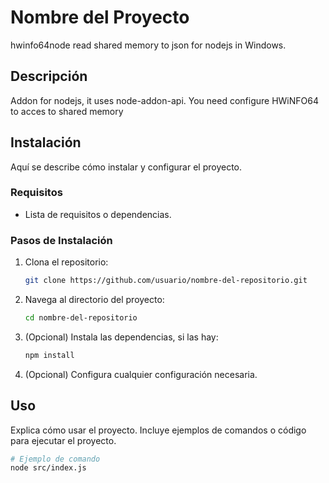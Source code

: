 # Nombre del Proyecto

hwinfo64node read shared memory to json for nodejs in Windows.

## Descripción

Addon for nodejs, it uses node-addon-api. You need configure HWiNFO64 to acces to shared memory

## Instalación

Aquí se describe cómo instalar y configurar el proyecto.

### Requisitos

- Lista de requisitos o dependencias.

### Pasos de Instalación

1. Clona el repositorio:
    ```bash
    git clone https://github.com/usuario/nombre-del-repositorio.git
    ```

2. Navega al directorio del proyecto:
    ```bash
    cd nombre-del-repositorio
    ```

3. (Opcional) Instala las dependencias, si las hay:
    ```bash
    npm install
    ```

4. (Opcional) Configura cualquier configuración necesaria.

## Uso

Explica cómo usar el proyecto. Incluye ejemplos de comandos o código para ejecutar el proyecto.

```bash
# Ejemplo de comando
node src/index.js
